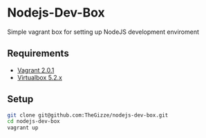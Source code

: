 # Nodejs-Dev-Box

Simple vagrant box for setting up NodeJS development enviroment

## Requirements

* [Vagrant 2.0.1](https://releases.hashicorp.com/vagrant/2.0.1/)
* [Virtualbox 5.2.x](https://www.virtualbox.org/wiki/Downloads)

## Setup

````bash
git clone git@github.com:TheGizze/nodejs-dev-box.git
cd nodejs-dev-box
vagrant up
````

